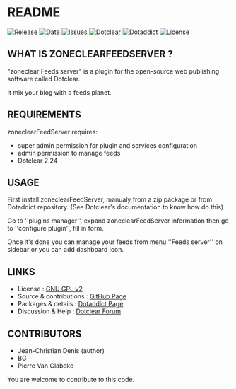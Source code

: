# README

[![Release](https://img.shields.io/github/v/release/JcDenis/zoneclearFeedServer)](https://github.com/JcDenis/zoneclearFeedServer/releases)
[![Date](https://img.shields.io/github/release-date/JcDenis/zoneclearFeedServer)](https://github.com/JcDenis/zoneclearFeedServer/releases)
[![Issues](https://img.shields.io/github/issues/JcDenis/zoneclearFeedServer)](https://github.com/JcDenis/zoneclearFeedServer/issues)
[![Dotclear](https://img.shields.io/badge/dotclear-v2.26-blue.svg)](https://fr.dotclear.org/download)
[![Dotaddict](https://img.shields.io/badge/dotaddict-official-green.svg)](https://plugins.dotaddict.org/dc2/details/zoneclearFeedServer)
[![License](https://img.shields.io/github/license/JcDenis/zoneclearFeedServer)](https://github.com/JcDenis/zoneclearFeedServer/blob/master/LICENSE)

## WHAT IS ZONECLEARFEEDSERVER ?

"zoneclear Feeds server" is a plugin for the open-source 
web publishing software called Dotclear.

It mix your blog with a feeds planet.

## REQUIREMENTS

 zoneclearFeedServer requires: 

  * super admin permission for plugin and services configuration
  * admin permission to manage feeds
  * Dotclear 2.24

## USAGE

First install zoneclearFeedServer, manualy from a zip package or from 
Dotaddict repository. (See Dotclear's documentation to know how do this)

Go to ''plugins manager'', expand zoneclearFeedServer information then 
go to ''configure plugin'', fill in form.

Once it's done you can manage your feeds from menu 
''Feeds server'' on sidebar or you can add dashboard icon.

## LINKS

 * License : [GNU GPL v2](https://www.gnu.org/licenses/old-licenses/lgpl-2.0.html)
 * Source & contributions : [GitHub Page](https://github.com/JcDenis/zoneclearFeedServer)
 * Packages & details : [Dotaddict Page](https://plugins.dotaddict.org/dc2/details/zoneclearFeedServer)
 * Discussion & Help : [Dotclear Forum](http://forum.dotclear.org/viewtopic.php?pid=331158)

## CONTRIBUTORS

 * Jean-Christian Denis (author)
 * BG
 * Pierre Van Glabeke

 You are welcome to contribute to this code.
